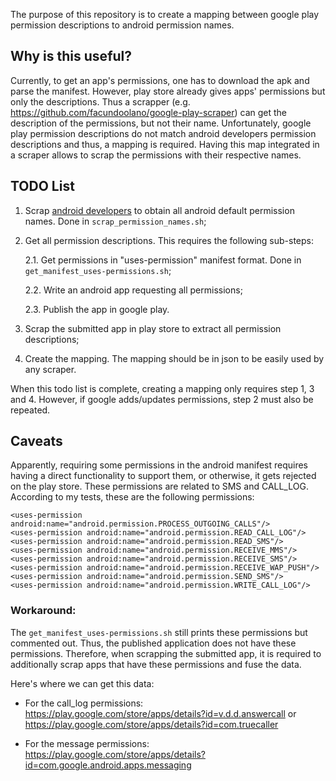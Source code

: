 The purpose of this repository is to create a mapping between google play permission descriptions to android permission names. 

## Why is this useful?
Currently, to get an app's permissions, one has to download the apk and parse the manifest. However, play store already gives apps' permissions but only the descriptions. Thus a scrapper (e.g. https://github.com/facundoolano/google-play-scraper) can get the description of the permissions, but not their name. Unfortunately, google play permission descriptions do not match android developers permission descriptions and thus, a mapping is required. Having this map integrated in a scraper allows to scrap the permissions with their respective names.

## TODO List

1. Scrap [android developers](https://developer.android.com/reference/android/Manifest.permission.html) to obtain all android default permission names. Done in `scrap_permission_names.sh`;

2. Get all permission descriptions. This requires the following sub-steps:

   2.1. Get permissions in "uses-permission" manifest format. Done in `get_manifest_uses-permissions.sh`;

   2.2. Write an android app requesting all permissions;

   2.3. Publish the app in google play.

3. Scrap the submitted app in play store to extract all permission descriptions;

4. Create the mapping. The mapping should be in json to be easily used by any scraper.

When this todo list is complete, creating a mapping only requires step 1, 3 and 4. However, if google adds/updates permissions, step 2 must also be repeated.


## Caveats

Apparently, requiring some permissions in the android manifest requires having a direct functionality to support them, or otherwise, it gets rejected on the play store. These permissions are related to SMS and CALL_LOG. According to my tests, these are the following permissions:

    <uses-permission android:name="android.permission.PROCESS_OUTGOING_CALLS"/>
    <uses-permission android:name="android.permission.READ_CALL_LOG"/>
    <uses-permission android:name="android.permission.READ_SMS"/>
    <uses-permission android:name="android.permission.RECEIVE_MMS"/>
    <uses-permission android:name="android.permission.RECEIVE_SMS"/>
    <uses-permission android:name="android.permission.RECEIVE_WAP_PUSH"/>
    <uses-permission android:name="android.permission.SEND_SMS"/>
    <uses-permission android:name="android.permission.WRITE_CALL_LOG"/>

### Workaround: 

The `get_manifest_uses-permissions.sh` still prints these permissions but commented out. Thus, the published application does not have these permissions. Therefore, when scrapping the submitted app, it is required to additionally scrap apps that have these permissions and fuse the data.

Here's where we can get this data:
* For the call_log permissions: https://play.google.com/store/apps/details?id=v.d.d.answercall or https://play.google.com/store/apps/details?id=com.truecaller

* For the message permissions: https://play.google.com/store/apps/details?id=com.google.android.apps.messaging